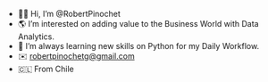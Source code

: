 - ✌🏽 Hi, I’m @RobertPinochet
- 🌎 I’m interested on adding value to the Business World with Data Analytics.
- 🐍 I’m always learning new skills on Python for my Daily Workflow.
- ✉️ robertpinochetg@gmail.com
- 🇨🇱 From Chile
